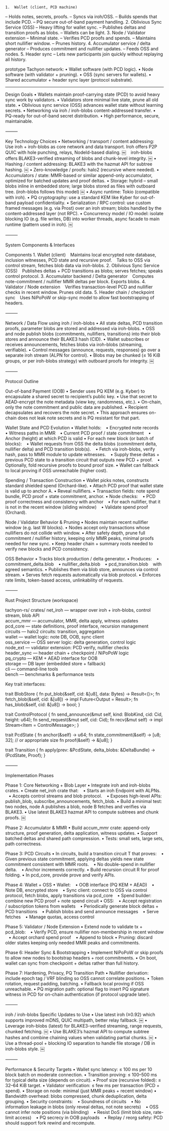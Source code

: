 

	1.	Wallet (client, PCD machine)
– Holds notes, secrets, proofs.
– Syncs via iroh/OSS.
– Builds spends that include PCD.
– PQ secure out-of-band payment handling.
	2.	Oblivious Sync Service (OSS)
– Heavy lifting for wallet sync.
– Publishes deltas and transition proofs as blobs.
– Wallets can be light.
	3.	Node / Validator extension
– Minimal state.
– Verifies PCD proofs and spends.
– Maintains short nullifier window.
– Prunes history.
	4.	Accumulator service / delta generator
– Produces commitment and nullifier updates.
– Feeds OSS and nodes.
	5.	Header sync
– Lets new participants join quickly without replaying all history.

 prototype Tachyon network:
	•	Wallet software (with PCD logic).
	•	Node software (with validator + pruning).
	•	OSS (sync servers for wallets).
	•	Shared accumulator + header sync layer (protocol substrate).

---
Design Goals
	•	Wallets maintain proof-carrying state (PCD) to avoid heavy sync work by validators.
	•	Validators store minimal live state, prune all old state.
	•	Oblivious sync service (OSS) advances wallet state without learning secrets.
	•	Networking via iroh / iroh-blobs content-addressed transfer.
	•	PQ-ready for out-of-band secret distribution.
	•	High performance, secure, maintainable.

⸻

Key Technology Choices
	•	Networking / transport / content addressing:
  Use iroh + iroh-blobs as core network and data transport. Iroh offers P2P QUIC with hole punching, relays, NodeId-based dialing.  ￼
  iroh-blobs offers BLAKE3-verified streaming of blobs and chunk-level integrity.  ￼
	•	Hashing / content addressing: BLAKE3 with the hazmat API for subtree hashing.  ￼
	•	Zero-knowledge / proofs: halo2 (recursive where needed).
	•	Accumulators / state: MMR-based or similar append-only accumulator, optimized for batched updates and proof deltas.
	•	Storage: hybrid – small blobs inline in embedded store; large blobs stored as files with outboard tree. (iroh-blobs follows this model)  ￼
	•	Async runtime: Tokio (compatible with iroh).
	•	PQ cryptography: use a standard KEM like Kyber for out-of-band payload confidentiality.
	•	Serialization / RPC control: use custom framed messages (e.g. via Prost) over an iroh stream; blobs handled by the content-addressed layer (not RPC).
	•	Concurrency model / IO model: isolate blocking IO (e.g. file writes, DB) into worker threads, async facade to main runtime (pattern used in iroh).  ￼

⸻

System Components & Interfaces

Components
	1.	Wallet (client)
  Maintains local encrypted note database, inclusion witnesses, PCD state and recursive proof.
  Talks to OSS via control stream, fetches blob data via iroh-blobs.
	2.	Oblivious Sync Service (OSS)
  Publishes deltas + PCD transitions as blobs; serves fetches; speaks control protocol.
	3.	Accumulator backend / Delta generator
  Computes note-commitment / nullifier MMR deltas per block. Exports blobs.
	4.	Validator / Node extension
  Verifies transaction-level PCD and nullifier checks in recent window. Prunes old data.
	5.	Header chain / checkpoint sync
  Uses NiPoPoW or skip-sync model to allow fast bootstrapping of headers.

⸻

Network / Data Flow using iroh / iroh-blobs
	•	All state deltas, PCD transition proofs, parameter blobs are stored and addressed via iroh-blobs.
	•	OSS and node publish blobs (commitments, nullifiers, transitions) into their blob stores and announce their BLAKE3 hash (CID).
	•	Wallet subscribes or receives announcements, fetches blobs via iroh-blobs (streaming, verifiable).
	•	Control messages (announce, requests, responses) go over a separate iroh stream (ALPN for control).
	•	Blobs may be chunked (≤ 16 KiB groups, or per iroh-blobs strategy) with outboard proofs for integrity.  ￼

⸻

Protocol Outline

Out-of-band Payment (OOB)
	•	Sender uses PQ KEM (e.g. Kyber) to encapsulate a shared secret to recipient’s public key.
	•	Use that secret to AEAD-encrypt the note metadata (view key, randomness, etc.).
	•	On-chain, only the note commitment and public data are published.
	•	Recipient decapsulates and recovers the note secret.
	•	This approach ensures on-chain does not leak note secrets and is PQ resistant for that part.

Wallet State and PCD Evolution
	•	Wallet holds:
  • Encrypted note records
  • Witness paths in MMR
  • Current PCD proof / state commitment
  • Anchor (height) at which PCD is valid
	•	For each new block (or batch of blocks):
  • Wallet requests from OSS the delta blobs (commitment delta, nullifier delta) and PCD transition blob(s).
  • Fetch via iroh-blobs, verify hash, pass to MMR module to update witnesses.
  • Supply these deltas + previous PCD state to a transition circuit that outputs new PCD + proof.
  • Optionally, fold recursive proofs to bound proof size.
	•	Wallet can fallback to local proving if OSS unreachable (higher cost).

Spending / Transaction Construction
	•	Wallet picks notes, constructs standard shielded spend (Orchard-like).
	•	Attach PCD proof that wallet state is valid up to anchor A.
	•	Reveal nullifiers.
	•	Transaction fields: note spend bundle, PCD proof + state commitment, anchor.
	•	Node checks:
  • PCD proof correctness and consistency with anchor
  • For each nullifier, that it is not in the recent window (sliding window)
  • Validate spend proof (Orchard).

Node / Validator Behavior & Pruning
	•	Nodes maintain recent nullifier window (e.g. last W blocks).
	•	Nodes accept only transactions whose nullifiers do not collide with window.
	•	After safety depth, prune full commitment / nullifier history, keeping only MMR peaks, minimal proofs needed for new sync.
	•	Keep header chain + summary roots needed to verify new blocks and PCD consistency.

OSS Behavior
	•	Tracks block production / delta generator.
	•	Produces:
  • commitment_delta.blob
  • nullifier_delta.blob
  • pcd_transition.blob
  with agreed semantics.
	•	Publishes them via blob store, announces via control stream.
	•	Serves fetch requests automatically via blob protocol.
	•	Enforces rate limits, token-based access, unlinkability of requests.

⸻

Rust Project Structure (workspace)

tachyon-rs/
  crates/
    net_iroh        — wrapper over iroh + iroh-blobs, control stream, blob API  
    accum_mmr        — accumulator, MMR, delta apply, witness updates  
    pcd_core         — state definitions, proof interface, recursion management  
    circuits          — halo2 circuits: transition, aggregation  
    wallet            — wallet logic: note DB, OOB, sync client  
    oss_service       — OSS server logic: delta generation, control logic  
    node_ext          — validator extension: PCD verify, nullifier checks  
    header_sync       — header chain + checkpoint / NiPoPoW logic  
    pq_crypto         — KEM + AEAD interface for OOB  
    storage           — DB layer (embedded store + fallback)  
    cli               — command-line tools  
    bench             — benchmarks & performance tests  

Key trait interfaces:

trait BlobStore {
  fn put_blob(&self, cid: &[u8], data: Bytes) -> Result<()>;
  fn fetch_blob(&self, cid: &[u8]) -> impl Future<Output = Result<Bytes>>;
  fn has_blob(&self, cid: &[u8]) -> bool;
}

trait ControlProtocol {
  fn send_announce(&mut self, kind: BlobKind, cid: Cid, height: u64);
  fn send_request(&mut self, cid: Cid);
  fn recv(&mut self) -> impl Stream<Item = ControlMessage>;
}

trait PcdState {
  fn anchor(&self) -> u64;
  fn state_commitment(&self) -> [u8; 32];  // or appropriate size
  fn proof(&self) -> &[u8];
}

trait Transition {
  fn apply(prev: &PcdState, delta_blobs: &DeltaBundle) -> (PcdState, Proof);
}


⸻

Implementation Phases

Phase 1: Core Networking + Blob Layer
	•	Integrate iroh and iroh-blobs crates.
	•	Create net_iroh crate that:
  • Starts an iroh Endpoint with ALPNs.
  • Accepts control streams and blob protocol.
  • Exposes high-level APIs: publish_blob, subscribe_announcements, fetch_blob.
	•	Build a minimal test: two nodes, node A publishes a blob, node B fetches and verifies via BLAKE3.
	•	Use latest BLAKE3 hazmat API to compute subtrees and chunk proofs.  ￼

Phase 2: Accumulator & MMR
	•	Build accum_mmr crate: append-only structure, proof generation, delta application, witness updates.
	•	Support batched deltas and shared path compression.
	•	Tests: small sets, large sets, path correctness.

Phase 3: PCD Circuits
	•	In circuits, build a transition circuit T that proves:
  • Given previous state commitment, applying deltas yields new state commitment consistent with MMR roots.
  • No double-spend in nullifier delta.
  • Anchor increments correctly.
	•	Build recursion circuit R for proof folding.
	•	In pcd_core, provide prove and verify APIs.

Phase 4: Wallet + OSS
	•	Wallet:
  • OOB interface (PQ KEM + AEAD)
  • Note DB, encrypted store
  • Sync client: connect to OSS via control protocol, fetch blobs, apply transitions via pcd_core
  • Spend builder: combine new PCD proof + note spend circuit
	•	OSS:
  • Accept registration / subscription tokens from wallets
  • Periodically generate block deltas + PCD transitions
  • Publish blobs and send announce messages
  • Serve fetches
  • Manage quotas, access control

Phase 5: Validator / Node Extension
	•	Extend node to validate tx + pcd_blob:
  • Verify PCD, ensure nullifier non-membership in recent window
  • Accept orchard spend proof
  • Append to block
	•	Pruning: discard older states keeping only needed MMR peaks and commitments.

Phase 6: Header Sync & Bootstrapping
	•	Implement NiPoPoW or skip proofs to allow new nodes to bootstrap headers + root commitments.
	•	On boot, wallet can sync from checkpoint + deltas rather than full history.

Phase 7: Hardening, Privacy, PQ Transition Path
	•	Nullifier derivation: include epoch tag / VRF blinding so OSS cannot correlate positions.
	•	Token rotation, request padding, batching.
	•	Fallback local proving if OSS unreachable.
	•	PQ migration path: optional flag to insert PQ signature witness in PCD for on-chain authentication (if protocol upgrade later).

⸻

iroh / iroh-blobs Specific Updates to Use
	•	Use latest iroh (≥0.92) which supports improved mDNS, QUIC multipath, better relay fallback.  ￼
	•	Leverage iroh-blobs (latest) for BLAKE3-verified streaming, range requests, chunked fetching.  ￼
	•	Use BLAKE3’s hazmat API to compute subtree hashes and combine chaining values when validating partial chunks.  ￼
	•	Use a thread-pool + blocking IO separation to handle file storage / DB in iroh-blobs style.  ￼

⸻

Performance & Security Targets
	•	Wallet sync latency: ≤ 100 ms per 10 block batch on moderate connection.
	•	Transition proving: ≤ 100–500 ms for typical delta size (depends on circuit).
	•	Proof size (recursive folded): ≤ 32–64 KiB target.
	•	Validator verification: ≤ few ms per transaction (PCD + spend).
	•	Storage on node: minimal (just MMR peaks + recent window)
	•	Bandwidth overhead: blobs compressed, chunk deduplication, delta grouping.
	•	Security constraints:
  • Soundness of circuits
  • No information leakage in blobs (only reveal deltas, not note secrets)
  • OSS cannot infer note positions (via blinding)
  • Resist DoS (limit blob size, rate-limit access)
  • PQ secrecy in OOB payloads
  • Replay / reorg safety: PCD should support fork rewind and recompute.

